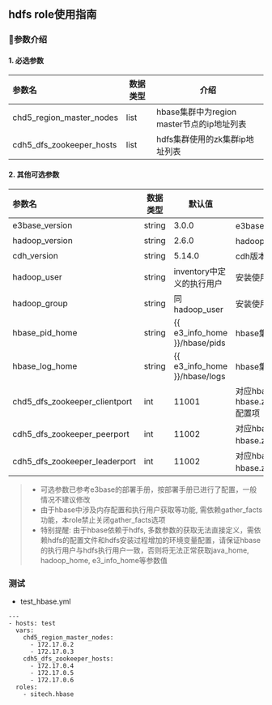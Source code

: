 ## hdfs role使用指南
### 参数介绍

#### 1. 必选参数

|参数名|数据类型|介绍|
|:---|---|---|
|chd5_region_master_nodes|list|hbase集群中为region master节点的ip地址列表|
|cdh5_dfs_zookeeper_hosts|list|hdfs集群使用的zk集群ip地址列表|

#### 2. 其他可选参数

|参数名|数据类型|默认值|介绍|
|:---|---|---|---|
|e3base_version|string|3.0.0|e3base版本号|
|hadoop_version|string|2.6.0|hadoop版本号|
|cdh_version|string|5.14.0|cdh版本号|
|hadoop_user|string|inventory中定义的执行用户|安装使用的linux用户|
|hadoop_group|string|同hadoop_user|安装使用的linux用户所在用户组|
|hbase_pid_home|string|{{ e3_info_home }}/hbase/pids|hbase集群进程号存储目录的绝对路径|
|hbase_log_home|string|{{ e3_info_home }}/hbase/logs|hbase集群日志存储目录的绝对路径|
|chd5_dfs_zookeeper_clientport|int|11001|对应hbase-site.xml的hbase.zookeeper.property.clientPort配置项|
|cdh5_dfs_zookeeper_peerport|int|11002|对应hbase-site.xml的hbase.zookeeper.peerport配置项|
|cdh5_dfs_zookeeper_leaderport|int|11002|对应hbase-site.xml的hbase.zookeeper.leaderport配置项|


> * 可选参数已参考e3base的部署手册，按部署手册已进行了配置，一般情况不建议修改
> * 由于hbase中涉及内存配置和执行用户获取等功能, 需依赖gather_facts功能，本role禁止关闭gather_facts选项
> * 特别提醒: 由于hbase依赖于hdfs, 多数参数的获取无法直接定义，需依赖hdfs的配置文件和hdfs安装过程增加的环境变量配置，请保证hbase的执行用户与hdfs执行用户一致，否则将无法正常获取java_home, hadoop_home, e3_info_home等参数值


### 测试

* test_hbase.yml

```
---
- hosts: test
  vars:
    chd5_region_master_nodes:
      - 172.17.0.2
      - 172.17.0.3
    cdh5_dfs_zookeeper_hosts:
      - 172.17.0.4
      - 172.17.0.5
      - 172.17.0.6
  roles:
    - sitech.hbase
```
